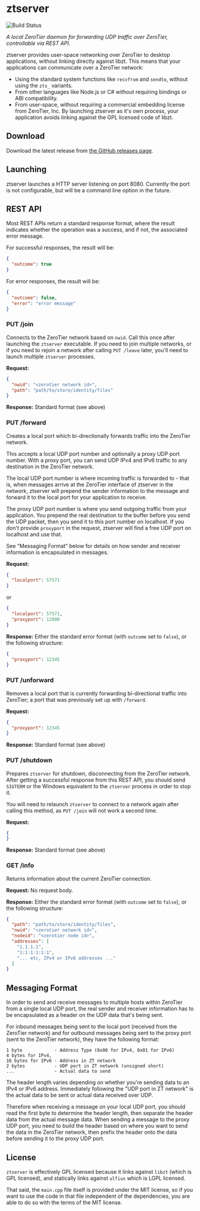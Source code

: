 # ztserver

![Build Status](https://build-oss.redpoint.games/buildStatus/icon?job=HiveMP/ztserver/master)

_A local ZeroTier daemon for forwarding UDP traffic over ZeroTier, controllable via REST API._

ztserver provides user-space networking over ZeroTier to desktop applications, without linking directly against libzt. This means that your applications can communicate over a ZeroTier network:

- Using the standard system functions like `recvfrom` and `sendto`, without using the `zts_` variants.
- From other languages like Node.js or C# without requiring bindings or ABI compatibility.
- From user-space, without requiring a commercial embedding license from ZeroTier, Inc. By launching ztserver as it's own process, your application avoids linking against the GPL licensed code of libzt.

## Download

Download the latest release from [the GitHub releases page](https://github.com/HiveMP/ztserver/releases).

## Launching

ztserver launches a HTTP server listening on port 8080. Currently the port is not configurable, but will be a command line option in the future.

## REST API

Most REST APIs return a standard response format, where the result indicates whether the operation was a success, and if not, the associated error message.

For successful responses, the result will be:

```json
{
  "outcome": true
}
```

For error responses, the result will be:

```json
{
  "outcome": false,
  "error": "error message"
}
```

### PUT /join

Connects to the ZeroTier network based on `nwid`. Call this once after launching the `ztserver` executable. If you need to join multiple networks, or if you need to rejoin a network after calling `PUT /leave` later, you'll need to launch multiple `ztserver` processes.

**Request:**

```json
{
  "nwid": "<zerotier network id>",
  "path": "path/to/store/identity/files"
}
```

**Response:** Standard format (see above)

### PUT /forward

Creates a local port which bi-directionally forwards traffic into the ZeroTier network.

This accepts a local UDP port number and optionally a proxy UDP port number. With a proxy port, you can send UDP IPv4 and IPv6 traffic to any destination in the ZeroTier network.

The local UDP port number is where incoming traffic is forwarded to - that is, when messages arrive at the ZeroTier interface of ztserver in the network, ztserver will prepend the sender information to the message and forward it to the local port for your application to receive.

The proxy UDP port number is where you send outgoing traffic from your application. You prepend the real destination to the buffer before you send the UDP packet, then you send it to this port number on localhost. If you don't provide `proxyport` in the request, ztserver will find a free UDP port on localhost and use that.

See "Messaging Format" below for details on how sender and receiver information is encapsulated in messages.

**Request:** 

```json
{
  "localport": 57571
}
```

or

```json
{
  "localport": 57571,
  "proxyport": 12000
}
```

**Response:** Either the standard error format (with `outcome` set to `false`), or the following structure:

```json
{
  "proxyport": 12345
}
```

### PUT /unforward

Removes a local port that is currently forwarding bi-directional traffic into ZeroTier; a port that was previously set up with `/forward`.

**Request:** 

```json
{
  "proxyport": 12345
}
```

**Response:** Standard format (see above)

### PUT /shutdown

Prepares `ztserver` for shutdown, disconnecting from the ZeroTier network. After getting a successful response from this REST API, you should send `SIGTERM` or the Windows equivalent to the `ztserver` process in order to stop it.

You will need to relaunch `ztserver` to connect to a network again after calling this method, as `PUT /join` will not work a second time.

**Request:**

```json
{
}
```

**Response:** Standard format (see above)

### GET /info

Returns information about the current ZeroTier connection.

**Request:** No request body.

**Response:** Either the standard error format (with `outcome` set to `false`), or the following structure:

```json
{
  "path": "path/to/store/identity/files",
  "nwid": "<zerotier network id>",
  "nodeid": "<zerotier node id>",
  "addresses": [
    "1.1.1.1",
    "1:1:1:1:1:1",
    "... etc, IPv4 or IPv6 addresses ..."
  ]
}
```

## Messaging Format

In order to send and receive messages to multiple hosts within ZeroTier from a single local UDP port, the real sender and receiver information has to be encapsulated as a header on the UDP data that's being sent.

For inbound messages being sent to the local port (received from the ZeroTier network) and for outbound messages being sent to the proxy port (sent to the ZeroTier network), they have the following format:

```
1 byte            - Address Type (0x00 for IPv4, 0x01 for IPv6)
4 bytes for IPv4, 
16 bytes for IPv6 - Address in ZT network
2 bytes           - UDP port in ZT network (unsigned short)
...               - Actual data to send
```

The header length varies depending on whether you're sending data to an IPv4 or IPv6 address. Immediately following the "UDP port in ZT network" is the actual data to be sent or actual data received over UDP.

Therefore when receiving a message on your local UDP port, you should read the first byte to determine the header length, then separate the header data from the actual message data. When sending a message to the proxy UDP port, you need to build the header based on where you want to send the data in the ZeroTier network, then prefix the header onto the data before sending it to the proxy UDP port.

## License

`ztserver` is effectively GPL licensed because it links against `libzt` (which is GPL licensed), and statically links against `ulfius` which is LGPL licensed.

That said, the `main.cpp` file itself is provided under the MIT license, so if you want to use the code in that file independent of the dependencies, you are able to do so with the terms of the MIT license.